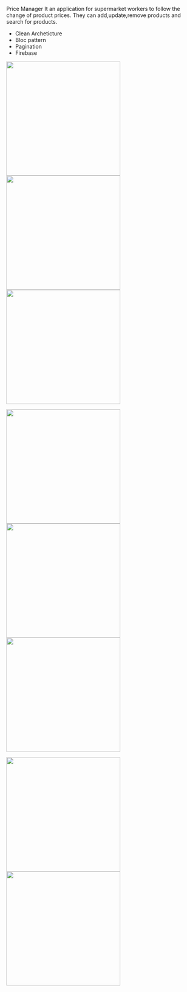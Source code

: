 Price Manager
It an application for supermarket workers to follow the change of product prices.
They can add,update,remove products and search for products.

- Clean Archeticture
- Bloc pattern
- Pagination
- Firebase

<img src="https://user-images.githubusercontent.com/40795940/201766131-76b8fd99-28ac-4708-af14-b10acf4e14ec.png" width="300">           <img src="https://user-images.githubusercontent.com/40795940/201766131-76b8fd99-28ac-4708-af14-b10acf4e14ec.png" width="300">           <img src="https://user-images.githubusercontent.com/40795940/201766143-46206422-2df2-4582-95e7-eea029dde434.png" width="300">   

<img src="https://user-images.githubusercontent.com/40795940/201766148-5cf6f092-cbf9-427e-a17c-e0e5d2cec0cd.png" width="300">           <img src="https://user-images.githubusercontent.com/40795940/201766154-ee600595-0d46-44c0-942c-86f034ec4504.png" width="300">           <img src="https://user-images.githubusercontent.com/40795940/201766162-3dc1c01f-debc-4252-ba9c-45acf703b170.png" width="300">

<img src="https://user-images.githubusercontent.com/40795940/201766168-b5e25862-0681-4c3f-b262-a35bf5fa7073.png" width="300">           <img src="https://user-images.githubusercontent.com/40795940/201766170-03dd785b-ddda-4399-9780-d3279ed62c96.png" width="300">
